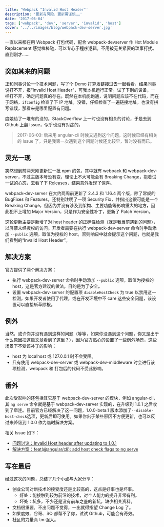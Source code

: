 ```yaml
---
title: 'Webpack "Invalid Host Header"'
description: '更新有风险，更新需谨慎……'
date: '2017-05-04'
tags: ['webpack', 'dev', 'server', 'invalid', 'host']
cover: '../../images/blog/webpack-dev-server.jpg'
---
```


一直以来都在用 Webpack 打包代码，配合 webpack-devserver 作 Hot Module Replacement 感觉棒棒哒，可以专心于程序逻辑，不用被无关紧要的琐事打扰。直到刚才……

## 突如其来的问题

正和同事讨论一个技术问题，写了个 Demo 打算发链接过去一起看看，结果同事说打不开，报“Invalid Host Header”，可我本机运行正常。试了下别的设备，一样打不开，确定问题真的存在。既然在本机能跑通，说明问题应该不在代码，而在于网络，`ifconfig` 检查了下 IP 地址，没错，仔细检查了一遍链接地址，也没有拼写错误，那看来是哪里配置有问题。

度娘给了一堆有的没的，StackOverflow 上一时也没有相关的讨论，于是去到 Github 上翻 Issue，似乎也没有对症的。

> 2017-06-03: 后来用 angular-cli 时候又遇到这个问题，这时候已经有相关的 Issue 了，只是我第一次遇到这个问题时候还比较早，暂时没有而已。

## 灵光一现

突然想到前两天刚更新过一批 npm 的包，其中就有 webpack 和 webpack-dev-server，不过主版本号没有变，理论上不大可能会有 Breaking Change，抱着试一试的心态，去看了下 Releases，结果意外发现了惊喜。

webpack-dev-server 在大约两周前更新了 2.4.3 和 1.16.4 两个版，除了常规的 BugFixes 和 Features，还特别注明了一项 Security Fix，并指出这很可能是一个 Breaking Change，但因为并没有涉及到架构、主要功能等影响重大的地方，因此犯不上增加 Major Version，只是作为安全性补丁，更新了 Patch Version。

这轮更新主要是新增了对 host header 的正确性检测（就是我当前遇到的问题），以屏蔽未经授权的访问。开发者需要在执行 webpack-dev-server 命令时手动添加 `--public` 选项，取值为授权的 host，否则响应中就会提示这个问题，也就是我们看到的“Invalid Host Header”。

## 解决方案

官方提供了两个解决方案：

- 执行 webpack-dev-server 命令时手动添加 `--public` 选项，取值为授权的 host，这是官方建议的做法，目的是为了安全。
- 设置 webpack-dev-server 的配置项 `disableHostCheck` 为 true 以禁用这一检测，如果开发者使用了代理，或在开发环境中不 care 这些安全问题，该设置可以直接斩草除根。

## 例外

当然，或许你并没有遇到这样的问题（等等，如果你没遇到这个问题，你又是出于什么原因把这篇文章看到了这里？），因为官方贴心的设置了一些例外场景，这些场景下不受该补丁的影响：

- host 为 localhost 或 127.0.0.1 时不会受阻。
- 只有使用 webpack-dev-server 或 webpack-dev-middleware 时会进行该项检测，webpack 和 打包后的代码不受此影响。

## 番外

此次受影响的还包括其它基于 webpack-dev-server 的模块，例如 angular-cli，其 `ng serve` 命令就是基于 webpack-dev-server 实现的，在升级到 1.0.1 之后收到了牵连。目前官方已经解决了这一问题，1.0.0-beta.1 版本添加了`--disable-host-check`选项，更新后即可使用。如果你出于某些原因不方便更新，也可以反过来降级到 1.0.0 作为临时解决方案。

相关 Issue 如下：
- <a href="https://github.com/angular/angular-cli/issues/6070">问题讨论：Invalid Host header after updating to 1.0.1</a>
- <a href="https://github.com/angular/angular-cli/issues/6173">解决方案：feat(@angular/cli): add host check flags to ng serve</a>

## 写在最后

经过这次的问题，总结了几个小点与大家分享：
- 创业公司对新技术的接受度还是比较高的，这点是好事也是坏事。
  - 好处：能接触到较为前沿的技术，对个人能力的提升非常有利。
  - 坏处：坑多，不少还是没有前车之鉴的新坑，缺少相关资料。
- 文档很重要，不出问题不觉得，一出就得指望 Change Log 了。
- 如果度娘、谷哥、SO 都帮不了你，试试 Github，可能会有奇效。
- 社区的力量真 tm 强大。